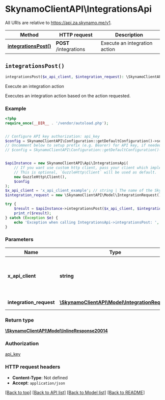 # SkynamoClientAPI\IntegrationsApi

All URIs are relative to https://api.za.skynamo.me/v1.

Method | HTTP request | Description
------------- | ------------- | -------------
[**integrationsPost()**](IntegrationsApi.md#integrationsPost) | **POST** /integrations | Execute an integration action


## `integrationsPost()`

```php
integrationsPost($x_api_client, $integration_request): \SkynamoClientAPI\Model\InlineResponse20014
```

Execute an integration action

Executes an integration action based on the action requested.

### Example

```php
<?php
require_once(__DIR__ . '/vendor/autoload.php');


// Configure API key authorization: api_key
$config = SkynamoClientAPI\Configuration::getDefaultConfiguration()->setApiKey('x-api-key', 'YOUR_API_KEY');
// Uncomment below to setup prefix (e.g. Bearer) for API key, if needed
// $config = SkynamoClientAPI\Configuration::getDefaultConfiguration()->setApiKeyPrefix('x-api-key', 'Bearer');


$apiInstance = new SkynamoClientAPI\Api\IntegrationsApi(
    // If you want use custom http client, pass your client which implements `GuzzleHttp\ClientInterface`.
    // This is optional, `GuzzleHttp\Client` will be used as default.
    new GuzzleHttp\Client(),
    $config
);
$x_api_client = 'x_api_client_example'; // string | The name of the Skynamo Instance the request is sent to. This is typically the company name or the first part of the URL used to access the Skynamo Instance.<br><br>Example: <strong>demo</strong>.za.skynamo.me
$integration_request = new \SkynamoClientAPI\Model\IntegrationRequest(); // \SkynamoClientAPI\Model\IntegrationRequest | Execute the provided integration action in Skynamo

try {
    $result = $apiInstance->integrationsPost($x_api_client, $integration_request);
    print_r($result);
} catch (Exception $e) {
    echo 'Exception when calling IntegrationsApi->integrationsPost: ', $e->getMessage(), PHP_EOL;
}
```

### Parameters

Name | Type | Description  | Notes
------------- | ------------- | ------------- | -------------
 **x_api_client** | **string**| The name of the Skynamo Instance the request is sent to. This is typically the company name or the first part of the URL used to access the Skynamo Instance.&lt;br&gt;&lt;br&gt;Example: &lt;strong&gt;demo&lt;/strong&gt;.za.skynamo.me |
 **integration_request** | [**\SkynamoClientAPI\Model\IntegrationRequest**](../Model/IntegrationRequest.md)| Execute the provided integration action in Skynamo | [optional]

### Return type

[**\SkynamoClientAPI\Model\InlineResponse20014**](../Model/InlineResponse20014.md)

### Authorization

[api_key](../../README.md#api_key)

### HTTP request headers

- **Content-Type**: Not defined
- **Accept**: `application/json`

[[Back to top]](#) [[Back to API list]](../../README.md#endpoints)
[[Back to Model list]](../../README.md#models)
[[Back to README]](../../README.md)
